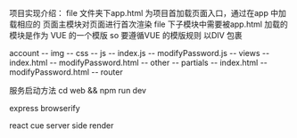 项目实现介绍：
    file 文件夹下app.html 为项目首加载页面入口，通过在app 中加载相应的 页面主模块对页面进行首次渲染
    file 下子模块中需要被app.html 加载的模块是作为 VUE 的一个模版 so 要遵循VUE 的模版规则 以DIV 包裹



account -- img
        -- css
        -- js -- index.js
              -- modifyPassword.js
        -- views -- index.html
                 -- modifyPassword.html
                 -- other
        -- partials
              -- index.html
              -- modifyPassword.html
        -- router

服务启动方法
cd web && npm run dev





express browserify


react cue server side render